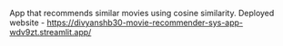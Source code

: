 App that recommends similar movies using cosine similarity.
Deployed website - https://divyanshb30-movie-recommender-sys-app-wdv9zt.streamlit.app/
